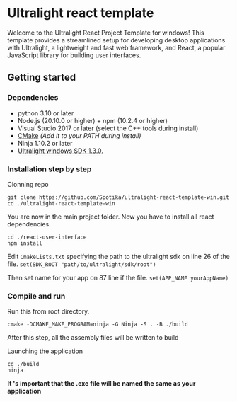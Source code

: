 # Ultralight react template
Welcome to the Ultralight React Project Template for windows! This template provides a streamlined setup for developing desktop applications with Ultralight, a lightweight and fast web framework, and React, a popular JavaScript library for building user interfaces.

## Getting started
### Dependencies
* python 3.10 or later
* Node.js (20.10.0 or higher) + npm (10.2.4 or higher)
* Visual Studio 2017 or later (select the C++ tools during install)
*  [CMake](https://cmake.org/download/) _(Add it to your PATH during install)_
* Ninja 1.10.2 or later
* [Ultralight windows SDK 1.3.0.](https://github.com/ultralight-ux/Ultralight/releases)

### Installation step by step

Clonning repo
```
git clone https://github.com/Spotika/ultralight-react-template-win.git
cd ./ultralight-react-template-win
```

You are now in the main project folder. Now you have to install all react dependencies.
```
cd ./react-user-interface
npm install
```
 
Edit `CmakeLists.txt` specifying the path to the ultralight sdk on line 26 of the file. `set(SDK_ROOT "path/to/ultralight/sdk/root")`

Then set name for your app on 87 line if the file. `set(APP_NAME yourAppName)`

### Compile and run

Run this from root directory.
```
cmake -DCMAKE_MAKE_PROGRAM=ninja -G Ninja -S . -B ./build
```

After this step, all the assembly files will be written to build

Launching the application
```
cd ./build
ninja
```
**It 's important that the .exe file will be named the same as your application**

